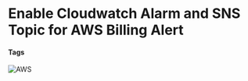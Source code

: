 # Enable Cloudwatch Alarm and SNS Topic for AWS Billing Alert



#### Tags

<a>
<img alt="AWS" src="https://img.shields.io/badge/AWS-8A2BE2" />